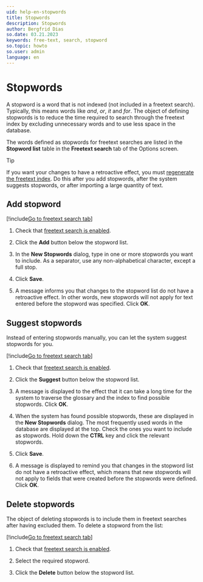 ```yaml
---
uid: help-en-stopwords
title: Stopwords
description: Stopwords
author: Bergfrid Dias
so.date: 03.21.2023
keywords: free-text, search, stopword
so.topic: howto
so.user: admin
language: en
---
```


# Stopwords

A stopword is a word that is not indexed (not included in a freetext search). Typically, this means words like *and*, *or*, *it* and *for*. The object of defining stopwords is to reduce the time required to search through the freetext index by excluding unnecessary words and to use less space in the database.

The words defined as stopwords for freetext searches are listed in the **Stopword list** table in the **Freetext search** tab of the Options screen.

> [!TIP]
> If you want your changes to have a retroactive effect, you must [regenerate the freetext index][3]. Do this after you add stopwords, after the system suggests stopwords, or after importing a large quantity of text.

## Add stopword

[!include[Go to freetext search tab](../includes/goto-freetext.md)]

1. Check that [freetext search is enabled][2].

1. Click the **Add** button below the stopword list.

1. In the **New Stopwords** dialog, type in one or more stopwords you want to include. As a separator, use any non-alphabetical character, except a full stop.

1. Click **Save**.

1. A message informs you that changes to the stopword list do not have a retroactive effect. In other words, new stopwords will not apply for text entered before the stopword was specified. Click **OK**.

## Suggest stopwords

Instead of entering stopwords manually, you can let the system suggest stopwords for you.

[!include[Go to freetext search tab](../includes/goto-freetext.md)]

1. Check that [freetext search is enabled][2].

1. Click the **Suggest** button below the stopword list.

1. A message is displayed to the effect that it can take a long time for the system to traverse the glossary and the index to find possible stopwords. Click **OK**.

1. When the system has found possible stopwords, these are displayed in the **New Stopwords** dialog. The most frequently used words in the database are displayed at the top. Check the ones you want to include as stopwords. Hold down the **CTRL** key and click the relevant stopwords.

1. Click **Save**.

1. A message is displayed to remind you that changes in the stopword list do not have a retroactive effect, which means that new stopwords will not apply to fields that were created before the stopwords were defined. Click **OK**.

## Delete stopwords

The object of deleting stopwords is to include them in freetext searches after having excluded them. To delete a stopword from the list:

[!include[Go to freetext search tab](../includes/goto-freetext.md)]

1. Check that [freetext search is enabled][2].

1. Select the required stopword.

1. Click the **Delete** button below the stopword list.

<!-- Referenced links -->
[2]: enable.md
[3]: regenerate-index.md

<!-- Referenced images -->
